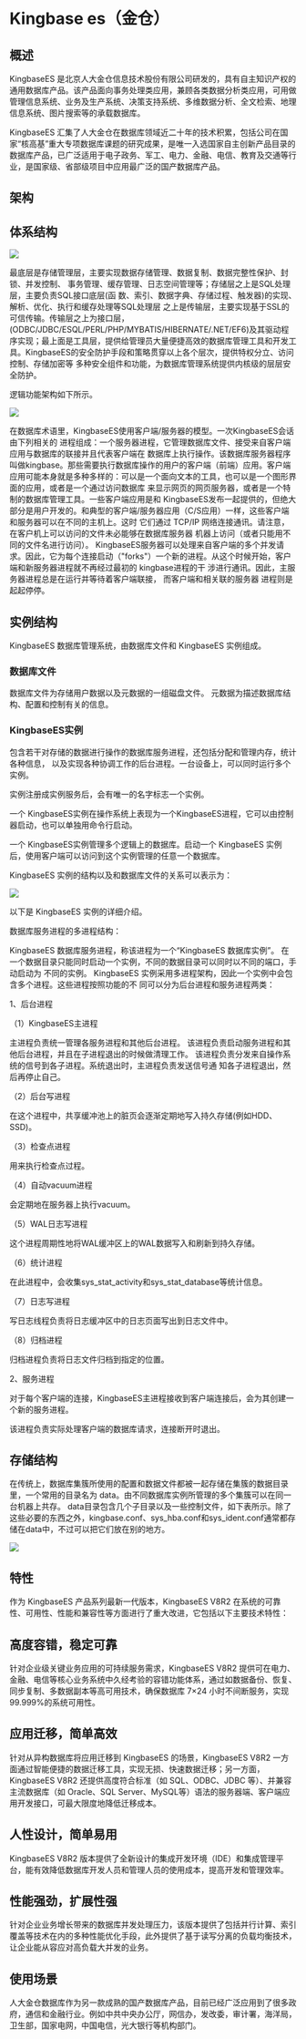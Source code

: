 # **Kingbase es（金仓）**
## **概述**
KingbaseES 是北京人大金仓信息技术股份有限公司研发的，具有自主知识产权的通用数据库产品。该产品面向事务处理类应用，兼顾各类数据分析类应用，可用做管理信息系统、业务及生产系统、决策支持系统、多维数据分析、全文检索、地理信息系统、图片搜索等的承载数据库。

KingbaseES 汇集了人大金仓在数据库领域近二十年的技术积累，包括公司在国家“核高基”重大专项数据库课题的研究成果，是唯一入选国家自主创新产品目录的数据库产品，已广泛适用于电子政务、军工、电力、金融、电信、教育及交通等行业，是国家级、省部级项目中应用最广泛的国产数据库产品。

## **架构**
## **体系结构**
![](/images/guanxixing/Aspose.Words.a10c56e4-d776-45a2-8e4d-e512eb974108.021.png)

最底层是存储管理层，主要实现数据存储管理、数据复制、数据完整性保护、封锁、并发控制、 事务管理、缓存管理、日志空间管理等；存储层之上是SQL处理层，主要负责SQL接口底层(函 数、索引、数据字典、存储过程、触发器)的实现、解析、优化、执行和缓存处理等SQL处理层 之上是传输层，主要实现基于SSL的可信传输。传输层之上为接口层， (ODBC/JDBC/ESQL/PERL/PHP/MYBATIS/HIBERNATE/.NET/EF6)及其驱动程序实现；最上面是工具层，提供给管理员大量便捷高效的数据库管理工具和开发工具。KingbaseES的安全防护手段和策略贯穿以上各个层次，提供特权分立、访问控制、存储加密等 多种安全组件和功能，为数据库管理系统提供内核级的层层安全防护。

逻辑功能架构如下所示。

![](/images/guanxixing/Aspose.Words.a10c56e4-d776-45a2-8e4d-e512eb974108.022.png)

在数据库术语里，KingbaseES使用客户端/服务器的模型。一次KingbaseES会话由下列相关的 进程组成：一个服务器进程，它管理数据库文件、接受来自客户端应用与数据库的联接并且代表客户端在 数据库上执行操作。该数据库服务器程序叫做kingbase。那些需要执行数据库操作的用户的客户端（前端）应用。客户端应用可能本身就是多种多样的：可以是一个面向文本的工具，也可以是一个图形界面的应用，或者是一个通过访问数据库 来显示网页的网页服务器，或者是一个特制的数据库管理工具。一些客户端应用是和 KingbaseES发布一起提供的，但绝大部分是用户开发的。和典型的客户端/服务器应用（C/S应用）一样，这些客户端和服务器可以在不同的主机上。这时 它们通过 TCP/IP 网络连接通讯。请注意，在客户机上可以访问的文件未必能够在数据库服务器 机器上访问（或者只能用不同的文件名进行访问）。 KingbaseES服务器可以处理来自客户端的多个并发请求。因此，它为每个连接启动（"forks"）一个新的进程。从这个时候开始，客户端和新服务器进程就不再经过最初的 kingbase进程的干 涉进行通讯。因此，主服务器进程总是在运行并等待着客户端联接， 而客户端和相关联的服务器 进程则是起起停停。
## **实例结构**
KingbaseES 数据库管理系统，由数据库文件和 KingbaseES 实例组成。 
### 数据库文件
数据库文件为存储用户数据以及元数据的一组磁盘文件。 元数据为描述数据库结构、配置和控制有关的信息。
### KingbaseES实例
包含若干对存储的数据进行操作的数据库服务进程，还包括分配和管理内存，统计各种信息， 以及实现各种协调工作的后台进程。一台设备上，可以同时运行多个实例。 

实例注册成实例服务后，会有唯一的名字标志一个实例。 

一个 KingbaseES实例在操作系统上表现为一个KingbaseES进程，它可以由控制器启动，也可以单独用命令行启动。 

一个 KingbaseES实例管理多个逻辑上的数据库。启动一个 KingbaseES 实例后，使用客户端可以访问到这个实例管理的任意一个数据库。

KingbaseES 实例的结构以及和数据库文件的关系可以表示为：

![](/images/guanxixing/Aspose.Words.a10c56e4-d776-45a2-8e4d-e512eb974108.023.png)

以下是 KingbaseES 实例的详细介绍。

数据库服务进程的多进程结构：

KingbaseES 数据库服务进程，称该进程为一个“KingbaseES 数据库实例”。 在一个数据目录只能同时启动一个实例，不同的数据目录可以同时以不同的端口，手动启动为 不同的实例。 KingbaseES 实例采用多进程架构，因此一个实例中会包含多个进程。这些进程按照功能的不 同可以分为后台进程和服务进程两类：

1、后台进程

（1）KingbaseES主进程

主进程负责统一管理各服务进程和其他后台进程。 该进程负责启动服务进程和其他后台进程，并且在子进程退出的时候做清理工作。 该进程负责分发来自操作系统的信号到各子进程。系统退出时，主进程负责发送信号通 知各子进程退出，然后再停止自己。

（2）后台写进程

在这个进程中，共享缓冲池上的脏页会逐渐定期地写入持久存储(例如HDD、SSD)。

（3）检查点进程

用来执行检查点过程。

（4）自动vacuum进程

会定期地在服务器上执行vacuum。

（5）WAL日志写进程

这个进程周期性地将WAL缓冲区上的WAL数据写入和刷新到持久存储。

（6）统计进程

在此进程中，会收集sys\_stat\_activity和sys\_stat\_database等统计信息。

（7）日志写进程

写日志线程负责将日志缓冲区中的日志页面写出到日志文件中。

（8）归档进程

归档进程负责将日志文件归档到指定的位置。

2、服务进程

对于每个客户端的连接，KingbaseES主进程接收到客户端连接后，会为其创建一个新的服务进程。 

该进程负责实际处理客户端的数据库请求，连接断开时退出。
## **存储结构**
在传统上，数据库集簇所使用的配置和数据文件都被一起存储在集簇的数据目录里，一个常用的目录名为 data。由不同数据库实例所管理的多个集簇可以在同一台机器上共存。 data目录包含几个子目录以及一些控制文件，如下表所示。除了这些必要的东西之外，kingbase.conf、sys\_hba.conf和sys\_ident.conf通常都存储在data中，不过可以把它们放在别的地方。

![](/images/guanxixing/Aspose.Words.a10c56e4-d776-45a2-8e4d-e512eb974108.024.png)
## **特性**
作为 KingbaseES 产品系列最新一代版本，KingbaseES V8R2 在系统的可靠性、可用性、性能和兼容性等方面进行了重大改进，它包括以下主要技术特性：
## **高度容错，稳定可靠**
针对企业级关键业务应用的可持续服务需求，KingbaseES V8R2 提供可在电力、金融、电信等核心业务系统中久经考验的容错功能体系，通过如数据备份、恢复、同步复制、多数据副本等高可用技术，确保数据库 7×24 小时不间断服务，实现 99.999%的系统可用性。
## **应用迁移，简单高效**
针对从异构数据库将应用迁移到 KingbaseES 的场景，KingbaseES V8R2 一方面通过智能便捷的数据迁移工具，实现无损、快速数据迁移；另一方面，KingbaseES V8R2 还提供高度符合标准（如 SQL、ODBC、JDBC 等）、并兼容主流数据库（如 Oracle、SQL Server、MySQL等）语法的服务器端、客户端应用开发接口，可最大限度地降低迁移成本。
## **人性设计，简单易用**
KingbaseES V8R2 版本提供了全新设计的集成开发环境（IDE）和集成管理平台，能有效降低数据库开发人员和管理人员的使用成本，提高开发和管理效率。
## **性能强劲，扩展性强** 
针对企业业务增长带来的数据库并发处理压力，该版本提供了包括并行计算、索引覆盖等技术在内的多种性能优化手段，此外提供了基于读写分离的负载均衡技术，让企业能从容应对高负载大并发的业务。
## **使用场景**
人大金仓数据库作为另一款成熟的国产数据库产品，目前已经广泛应用到了很多政府，通信和金融行业。例如中共中央办公厅，网信办，发改委，审计署，海洋局，卫生部，国家电网，中国电信，光大银行等机构部门。